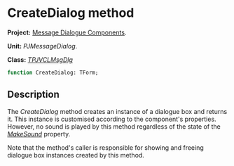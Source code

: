 # CreateDialog method #

**Project:** [Message Dialogue Components](MessageDialogComponents.md).

**Unit:** _PJMessageDialog_.

**Class:** _[TPJVCLMsgDlg](TPJVCLMsgDlg.md)_

```pascal
function CreateDialog: TForm;
```

## Description ##

The _CreateDialog_ method creates an instance of a dialogue box and returns it. This instance is customised according to the component's properties. However, no sound is played by this method regardless of the state of the _[MakeSound](TPJVCLMsgDlgMakeSound.md)_ property.

Note that the method's caller is responsible for showing and freeing dialogue box instances created by this method.